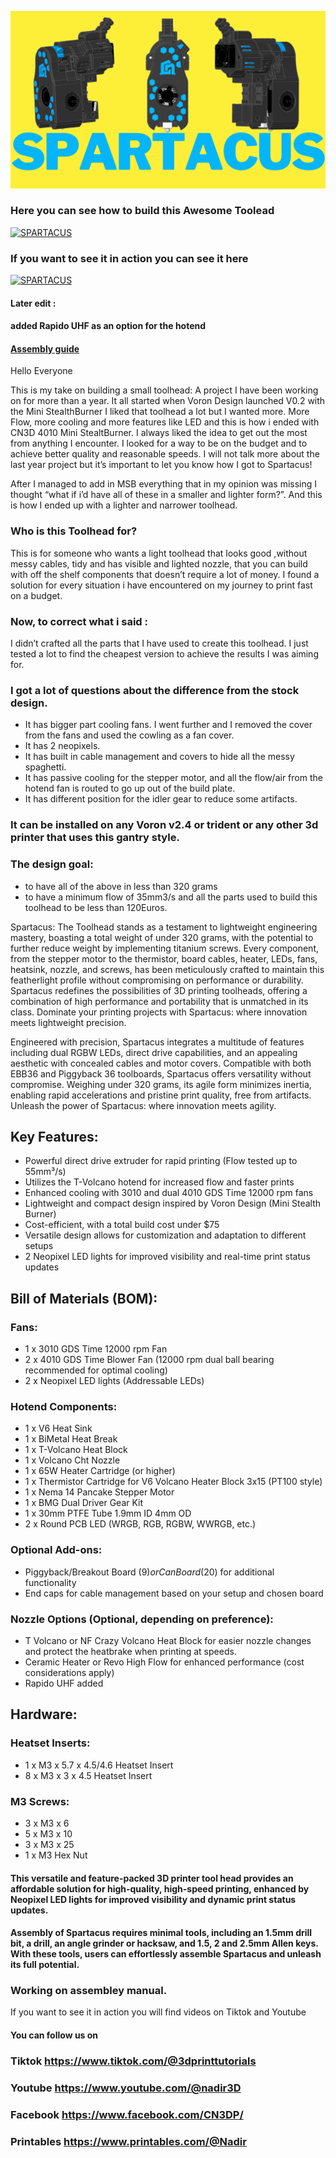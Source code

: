 

![photo](./IMAGES/SPARTACUS_cover.png)
 

### Here you can see how to build this Awesome Toolead

[![SPARTACUS](https://img.youtube.com/vi/S5xbkWCNOBw/0.jpg)](https://www.youtube.com/watch?v=S5xbkWCNOBw)




### If you want to see it in action you can see it here



[![SPARTACUS](https://img.youtube.com/vi/Fdcm6XfQ08U/0.jpg)](https://www.youtube.com/shorts/Fdcm6XfQ08U)



#### Later edit : 
#### added Rapido UHF as an option for the hotend

####  <a href="assembly.md"  >Assembly guide</a>

Hello Everyone 

This is my take on building a small toolhead:
A project I have been working on for more than a year. It all  started when Voron Design launched V0.2 with the Mini StealthBurner
I liked that toolhead a lot but I wanted more. 
More Flow, more cooling and more features like LED and this is how i ended with CN3D 4010 Mini StealtBurner.
I always liked the idea to get out the most from anything I encounter.  I looked for a way to be on the budget and to achieve better quality and reasonable speeds. 
I will not talk more about the last year project but it’s important to let you know how I got to Spartacus!

After I managed to add in MSB everything that in my opinion was missing I thought “what if i’d have all of these in a smaller and lighter form?”. And this is how I ended up with a lighter  and narrower toolhead.

### Who is this Toolhead for? 

This is for someone who wants a light toolhead that looks good ,without messy cables,  tidy and has visible and lighted nozzle, that you can build with off the shelf components that doesn’t require a lot of money. 
I found a solution for every situation i have encountered on my journey to print fast on a budget. 

### Now, to correct what i said :
I didn’t crafted all the parts that I have used to create this toolhead. I just tested a lot to find the cheapest version to achieve  the results I was aiming for. 


### I got a lot of questions about the difference from the stock design. 

- It has bigger part cooling fans. I went further and I removed the cover from the fans and used the cowling as a fan cover.
- It has 2 neopixels.
- It has built in cable management and covers to hide all the messy spaghetti.
- It has passive cooling for the stepper motor, and all the flow/air from the hotend fan is routed to go up out of the build plate.
- It has different position for the idler gear to reduce some artifacts.


### It can be installed on any Voron v2.4 or trident or any other 3d printer that uses this gantry style. 


### The design goal:
- to have all of the above in less than 320 grams 
- to have a minimum flow of 35mm3/s and all the parts used to build this toolhead to be less than 120Euros.



 Spartacus: The Toolhead stands as a testament to lightweight engineering mastery, boasting a total weight of under 320 grams, with the potential to further reduce weight by implementing titanium screws. Every component, from the stepper motor to the thermistor, board cables, heater, LEDs, fans, heatsink, nozzle, and screws, has been meticulously crafted to maintain this featherlight profile without compromising on performance or durability. Spartacus redefines the possibilities of 3D printing toolheads, offering a combination of high performance and portability that is unmatched in its class. Dominate your printing projects with Spartacus: where innovation meets lightweight precision.

 Engineered with precision, Spartacus integrates a multitude of features including dual RGBW LEDs, direct drive capabilities, and an appealing aesthetic with concealed cables and motor covers. Compatible with both EBB36 and Piggyback 36 toolboards, Spartacus offers versatility without compromise. Weighing under 320 grams, its agile form minimizes inertia, enabling rapid accelerations and pristine print quality, free from artifacts. Unleash the power of Spartacus: where innovation meets agility.


## Key Features:

- Powerful direct drive extruder for rapid printing (Flow tested up to 55mm³/s)
- Utilizes the T-Volcano hotend for increased flow and faster prints
- Enhanced cooling with 3010 and dual 4010 GDS Time 12000 rpm fans
- Lightweight and compact design inspired by Voron Design (Mini Stealth Burner)
- Cost-efficient, with a total build cost under $75
- Versatile design allows for customization and adaptation to different setups
- 2 Neopixel LED lights for improved visibility and real-time print status updates

## Bill of Materials (BOM):

### Fans:

- 1 x 3010 GDS Time 12000 rpm Fan
- 2 x 4010 GDS Time Blower Fan (12000 rpm dual ball bearing recommended for optimal cooling)
- 2 x Neopixel LED lights (Addressable LEDs)

### Hotend Components:

- 1 x V6 Heat Sink
- 1 x BiMetal Heat Break
- 1 x T-Volcano Heat Block 
- 1 x Volcano Cht Nozzle
- 1 x 65W Heater Cartridge (or higher)
- 1 x Thermistor Cartridge for V6 Volcano Heater Block 3x15 (PT100 style)
- 1 x Nema 14 Pancake Stepper Motor
- 1 x BMG Dual Driver Gear Kit
- 1 x 30mm PTFE Tube 1.9mm ID 4mm OD
- 2 x Round PCB LED (WRGB, RGB, RGBW, WWRGB, etc.)

### Optional Add-ons:

- Piggyback/Breakout Board ($9) or Can Board ($20) for additional functionality
- End caps for cable management based on your setup and chosen board

### Nozzle Options (Optional, depending on preference):

- T Volcano or NF Crazy Volcano Heat Block for easier nozzle changes and protect the heatbrake when printing at speeds.
- Ceramic Heater or Revo High Flow for enhanced performance (cost considerations apply)
- Rapido UHF added 
## Hardware:

### Heatset Inserts:

- 1 x M3 x 5.7 x 4.5/4.6 Heatset Insert
- 8 x M3 x 3 x 4.5 Heatset Insert

### M3 Screws:

- 3 x M3 x 6
- 5 x M3 x 10
- 3 x M3 x 25
- 1 x M3 Hex Nut


#### This versatile and feature-packed 3D printer tool head provides an affordable solution for high-quality, high-speed printing, enhanced by Neopixel LED lights for improved visibility and dynamic print status updates.

#### Assembly of Spartacus requires minimal tools, including an 1.5mm drill bit, a drill, an angle grinder or hacksaw, and 1.5, 2 and 2.5mm Allen keys. With these tools, users can effortlessly assemble Spartacus and unleash its full potential.
### Working on assembley manual. 




If you want to see it in action you will find videos on Tiktok  and Youtube
#### You can follow us on

### Tiktok https://www.tiktok.com/@3dprinttutorials

### Youtube https://www.youtube.com/@nadir3D 

### Facebook https://www.facebook.com/CN3DP/

### Printables https://www.printables.com/@Nadir